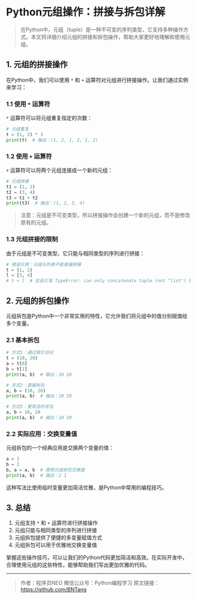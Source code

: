 # Python元组操作：拼接与拆包详解

> 在Python中，元组（tuple）是一种不可变的序列类型，它支持多种操作方式。本文将详细介绍元组的拼接和拆包操作，帮助大家更好地理解和使用元组。

## 1. 元组的拼接操作

在Python中，我们可以使用 `*` 和 `+` 运算符对元组进行拼接操作。让我们通过实例来学习：

### 1.1 使用 `*` 运算符

`*` 运算符可以将元组重复指定的次数：

```python
# 元组重复
t = (1, 2) * 3
print(t)  # 输出：(1, 2, 1, 2, 1, 2)
```

### 1.2 使用 `+` 运算符

`+` 运算符可以将两个元组连接成一个新的元组：

```python
# 元组拼接
t1 = (1, 2)
t2 = (3, 4)
t3 = t1 + t2
print(t3)  # 输出：(1, 2, 3, 4)
```

> 注意：元组是不可变类型，所以拼接操作会创建一个新的元组，而不是修改原有的元组。

### 1.3 元组拼接的限制

由于元组是不可变类型，它只能与相同类型的序列进行拼接：

```python
# 错误示例：元组与列表不能直接拼接
t = (1, 2)
l = [3, 4]
# t + l  # 这会引发 TypeError: can only concatenate tuple (not "list") to tuple
```

## 2. 元组的拆包操作

元组拆包是Python中一个非常实用的特性，它允许我们将元组中的值分别赋值给多个变量。

### 2.1 基本拆包

```python
# 方式1：通过索引访问
t = (10, 20)
a = t[0]
b = t[1]
print(a, b)  # 输出：10 20

# 方式2：直接拆包
a, b = (10, 20)
print(a, b)  # 输出：10 20

# 方式3：更简洁的写法
a, b = 10, 20
print(a, b)  # 输出：10 20
```

### 2.2 实际应用：交换变量值

元组拆包的一个经典应用是交换两个变量的值：

```python
a = 1
b = 2
b, a = a, b  # 使用元组拆包交换值
print(a, b)  # 输出：2 1
```

这种写法比使用临时变量更加简洁优雅，是Python中常用的编程技巧。

## 3. 总结

1. 元组支持 `*` 和 `+` 运算符进行拼接操作
2. 元组只能与相同类型的序列进行拼接
3. 元组拆包提供了便捷的多变量赋值方式
4. 元组拆包可以用于优雅地交换变量值

掌握这些操作技巧，可以让我们的Python代码更加简洁和高效。在实际开发中，合理使用元组的这些特性，能够帮助我们写出更加优雅的代码。

---
> 作者：程序员NEO
> 微信公众号：Python编程学习
> 原文链接：https://github.com/BNTang
